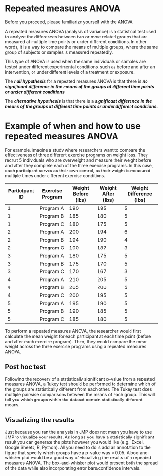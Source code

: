 # Repeated measures ANOVA

Before you proceed, please familiarize yourself with the [ANOVA](../pages/anova.md)

A repeated measures ANOVA (analysis of variance) is a statistical test used to analyze the differences between two or more related groups that are measured at multiple time points or under different conditions.
In other words, it is a way to compare the means of multiple groups, where the same group of subjects or samples is measured repeatedly.

This type of ANOVA is used when the same individuals or samples are tested under different experimental conditions, such as before and after an intervention, or under different levels of a treatment or exposure.

The ***null hypothesis*** for a repeated measures ANOVA is that there is ***no significant difference in the means of the groups at different time points or under different conditions.***

The ***alternative hypothesis*** is that there is a ***significant difference in the means of the groups at different time points or under different conditions.***

# Example of when and how to use repeated measures ANOVA

For example, imagine a study where researchers want to compare the effectiveness of three different exercise programs on weight loss.
They recruit 5 individuals who are overweight and measure their weight before and after they complete each of the three exercise programs.
In this case, each participant serves as their own control, as their weight is measured multiple times under different exercise conditions.

| Participant   ID | Exercise Program | Weight Before (lbs) | Weight After (lbs) | Weight Difference (lbs) |
|------------------|------------------|---------------------|--------------------|-------------------------|
| 1                | Program   A      | 190                 | 185                | 5                       |
| 1                | Program   B      | 185                 | 180                | 5                       |
| 1                | Program   C      | 180                 | 175                | 5                       |
| 2                | Program   A      | 200                 | 194                | 6                       |
| 2                | Program   B      | 194                 | 190                | 4                       |
| 2                | Program   C      | 190                 | 187                | 3                       |
| 3                | Program   A      | 180                 | 175                | 5                       |
| 3                | Program   B      | 175                 | 170                | 5                       |
| 3                | Program   C      | 170                 | 167                | 3                       |
| 4                | Program   A      | 210                 | 205                | 5                       |
| 4                | Program   B      | 205                 | 200                | 5                       |
| 4                | Program   C      | 200                 | 195                | 5                       |
| 5                | Program   A      | 195                 | 190                | 5                       |
| 5                | Program   B      | 190                 | 185                | 5                       |
| 5                | Program   C      | 185                 | 180                | 5                       |

To perform a repeated measures ANOVA, the researcher would first calculate the mean weight for each participant at each time point (before and after each exercise program).
Then, they would compare the mean weight across the three exercise programs using a repeated measures ANOVA.

## Post hoc test

Following the recovery of a statistically significant p-value from a repeated measures ANOVA, a Tukey test should be performed to determine which of the groups are statistically different from each other.
The Tukey test does multiple pairwise comparisons between the means of each group.
This will tell you which groups within the dataset contain statistically different means.

## Visualizing the results

Just because you ran the analysis in JMP does not mean you have to use JMP to visualize your results. As long as you have a statistically significant result you can generate the plots however you would like (e.g., Excel, Google Sheets, R, Python).
All you need to do is add an annotation to the figure that specify which groups have a p-value was < 0.05.
A box-and-whisker plot would be a good way of visualizing the results of a repeated measures ANOVA.
The box-and-whisker plot would present both the spread of the data while also incorporating error bars/confidence intervals.
